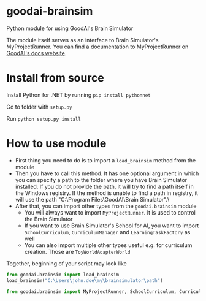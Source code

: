 # goodai-brainsim
Python module for using GoodAI's Brain Simulator

The module itself serves as an interface to Brain Simulator's MyProjectRunner. You can find a documentation to MyProjectRunner on [GoodAI's docs website](http://docs.goodai.com/brainsimulator/guides/projectrunner/index.html).

# Install from source

Install Python for .NET by running `pip install pythonnet`

Go to folder with `setup.py`

Run `python setup.py install`


# How to use module

- First thing you need to do is to import a `load_brainsim` method from the module
- Then you have to call this method. It has one optional argument in which you can specify a path to the folder where you have Brain Simulator installed. If you do not provide the path, it will try to find a path itself in the Windows registry. If the method is unable to find a path in registry, it will use the path "C:\Program Files\GoodAI\Brain Simulator".\
- After that, you can import other types from the `goodai.brainsim` module
    + You will always want to import `MyProjectRunner`. It is used to control the Brain Simulator
    + If you want to use Brain Simulator's School for AI, you want to import `SchoolCurriculum`, `CurriculumManager` and `LearningTaskFactory` as well
    + You can also import multiple other types useful e.g. for curriculum creation. Those are `ToyWorldAdapterWorld`

Together, beginning of your script may look like

``` python
from goodai.brainsim import load_brainsim
load_brainsim("C:\Users\john.doe\my\brainsimulator\path")

from goodai.brainsim import MyProjectRunner, SchoolCurriculum, CurriculumManager, ToyWorldAdapterWorld, LearningTaskFactory
```